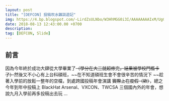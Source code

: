 ```yaml
---
layout: post
title: "[DEFCON] 投稿吹水雜談遊記"
img: https://4.bp.blogspot.com/-LirdZsULNbo/W3HhMGG0i3I/AAAAAAAAIxM/UgGVS1wFVG4I4lwP0u1CnPQxzsgPOfocACK4BGAYYCw/s72-c/%25E8%259E%25A2%25E5%25B9%2595%25E5%25BF%25AB%25E7%2585%25A7%2B2018-08-13%2B%25E4%25B8%258B%25E5%258D%258812.51.01.png 
date: 2018-08-13 12:43:00.00 +0700
description: 
tag: [DEFCON, Slide]
---
```


前言
---

因為今年終於成功大肆從大學畢業了~~（學分在大三就超修完，結果被學校門檻卡了）~~然後又不小心有上台科碩班，~~在不知道碩班生會不會很辛苦的情況下 ~~趁著入學前的放鬆一整年的空檔，到處跨國投稿年會演講
~~實際上在度假（欸）~~，總之今年到年中投稿上 BlackHat
Arsenal、VXCON、TWCSA 三個國內外的年會，想說九月入學前再多投稿出去玩
...

